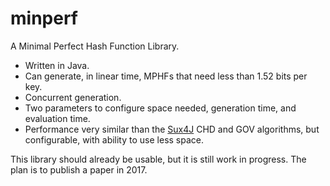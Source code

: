 # minperf
A Minimal Perfect Hash Function Library.

* Written in Java.
* Can generate, in linear time, MPHFs that need less than 1.52 bits per key.
* Concurrent generation.
* Two parameters to configure space needed, generation time, and evaluation time.
* Performance very similar than the [Sux4J](https://github.com/vigna/Sux4J) CHD and GOV algorithms, but configurable, with ability to use less space.

This library should already be usable, but it is still work in progress. The plan is to publish a paper in 2017.
